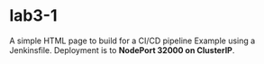 # lab3-1
A simple HTML page to build for a CI/CD pipeline Example using a Jenkinsfile.  Deployment is to __NodePort 32000 on ClusterIP__.
